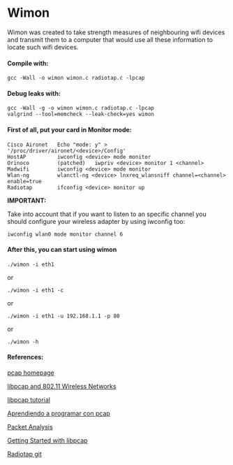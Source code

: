 # Wimon

Wimon was created to take strength measures of neighbouring wifi devices and transmit them to a computer that would use all these information to locate such wifi devices.

#### Compile with:

	gcc -Wall -o wimon wimon.c radiotap.c -lpcap

#### Debug leaks with:

	gcc -Wall -g -o wimon wimon.c radiotap.c -lpcap
	valgrind --tool=memcheck --leak-check=yes wimon

#### First of all, put your card in Monitor mode:

	Cisco Aironet	Echo "mode: y" > '/proc/driver/aironet/<device>/Config'
	HostAP			iwconfig <device> mode monitor
	Orinoco 		(patched)	iwpriv <device> monitor 1 <channel>
	Madwifi			iwconfig <device> mode monitor
	Wlan-ng			wlanctl-ng <device> lnxreq_wlansniff channel=<channel> enable=true
	Radiotap		ifconfig <device> monitor up

**IMPORTANT:**

 Take into account that if you want to listen to an specific channel you should configure your wireless adapter by using iwconfig too:

	iwconfig wlan0 mode monitor channel 6


#### After this, you can start using wimon

	./wimon -i eth1

or

	./wimon -i eth1 -c

or

	./wimon -i eth1 -u 192.168.1.1 -p 80

or

	./wimon -h


#### References:


[pcap homepage](http://www.tcpdump.org/pcap.html)
	
[libpcap and 802.11 Wireless Networks](http://books.gigatux.nl/mirror/networksecuritytools/0596007949/networkst-CHP-10-SECT-3.html)
	
[libpcap tutorial](http://homes.di.unimi.it/~gfp/SiRe/2002-03/progetti/libpcap-tutorial.html)
	
[Aprendiendo a programar con pcap](http://www.e-ghost.deusto.es/docs/2005/conferencias/pcap.pdf)
	
[Packet Analysis](http://yuba.stanford.edu/~casado/pcap/section4.html)
	
[Getting Started with libpcap](http://books.gigatux.nl/mirror/networksecuritytools/0596007949/networkst-CHP-10-SECT-2.html)
	
[Radiotap git](http://git.sipsolutions.net/?p=radiotap.git;a=tree;h=refs/heads/master;hb=refs/heads/master)
